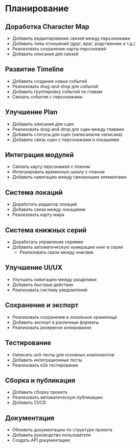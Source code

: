 # Планирование

## Доработка Character Map

- Добавить редактирование связей между персонажами
- Добавить типы отношений (друг, враг, родственник и т.д.)
- Реализовать сохранение карты персонажей
- Добавить описания для связей

## Развитие Timeline

- Добавить создание новых событий
- Реализовать drag-and-drop для событий
- Добавить группировку событий по главам
- Связать события с персонажами

## Улучшение Plan

- Добавить описания для сцен
- Реализовать drag-and-drop для сцен между главами
- Добавить статусы для сцен (написана/не написана)
- Добавить связь сцен с персонажами и локациями

## Интеграция модулей

- Связать карту персонажей с планом
- Интегрировать временную шкалу с планом
- Добавить навигацию между связанными элементами

## Система локаций

- Доработать редактор локаций
- Добавить связи между локациями
- Реализовать карту мира

## Система книжных серий

- Доработать управление сериями
- Добавить автоматическую нумерацию книг в серии
  - Реализовать связи между книгами

## Улучшение UI/UX

- Улучшить навигацию между разделами
- Добавить быстрые действия
- Реализовать систему уведомлений

## Сохранение и экспорт

- Реализовать сохранение в локальное хранилище
- Добавить экспорт в различные форматы
- Реализовать резервное копирование

## Тестирование

- Написать unit-тесты для основных компонентов
- Добавить интеграционные тесты
- Реализовать e2e тестирование

## Сборка и публикация

- Добавить сборку проекта
- Реализовать автоматическую публикацию
- Добавить CI/CD

## Документация

- Обновить документацию по структуре проекта
- Добавить руководство пользователя
- Создать API документацию

